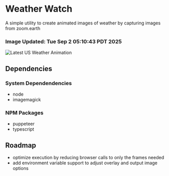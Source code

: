# Weather Watch

A simple utility to create animated images of weather by capturing images from zoom.earth

### Image Updated: Tue Sep  2 05:10:43 PDT 2025

![Latest US Weather Animation](animations/2025-09-02.webp)

## Dependencies
### System Dependendencies
* node
* imagemagick
### NPM Packages
* puppeteer
* typescript

## Roadmap
* optimize execution by reducing browser calls to only the frames needed
* add environment variable support to adjust overlay and output image options
